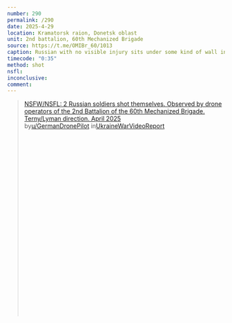 ```yaml
---
number: 290
permalink: /290
date: 2025-4-29
location: Kramatorsk raion, Donetsk oblast
unit: 2nd battalion, 60th Mechanized Brigade
source: https://t.me/OMIBr_60/1013
caption: Russian with no visible injury sits under some kind of wall in the bright sun, the video is sped up. He fumbles with his rifle, takes what looks like a cigarette, drinks some water, then turns to his side away from camera and appears to shoot himself, not without some hesitation
timecode: "0:35"
method: shot
nsfl: 
inconclusive: 
comment: 
---
```

<blockquote class="reddit-embed-bq" style="height:500px" data-embed-height="586"><a href="https://www.reddit.com/r/UkraineWarVideoReport/comments/1kak000/nsfwnsfl_2_russian_soldiers_shot_themselves/">NSFW/NSFL: 2 Russian soldiers shot themselves. Observed by drone operators of the 2nd Battalion of the 60th Mechanized Brigade. Terny/Lyman direction. April 2025</a><br> by<a href="https://www.reddit.com/user/GermanDronePilot/">u/GermanDronePilot</a> in<a href="https://www.reddit.com/r/UkraineWarVideoReport/">UkraineWarVideoReport</a></blockquote><script async="" src="https://embed.reddit.com/widgets.js" charset="UTF-8"></script>